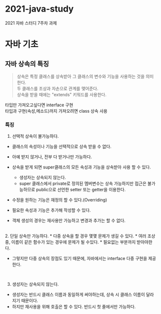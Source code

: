 # 2021-java-study
2021 자바 스터디 7주차 과제

# 자바 기초

## 자바 상속의 특징  
> 상속은 특정 클래스를 상속받아 그 클래스의 변수와 기능을 사용하는 것을 의미한다.
> <br> 두 클래스를 조상과 자손으로 관계를 맺어준다.
> <br> 상속을 받을 때에는 "extends" 키워드를 사용한다.


타입만 가져오고싶다면 interface 구현
<br> 타입과 구현(속성,메소드)까지 가져오려면 class 상속 사용  

### 특징
1. 선택적 상속이 불가능하다.
* 클래스의 속성이나 기능을 선택적으로 상속 받을 수 없다.
* 아예 받지 않거나, 전부 다 받거나만 가능하다.
* 상속을 받게 되면 super클래스의 모든 속성과 기능을 상속받아 사용 할 수 있다.
    * 생성자는 상속되지 않는다.
    * super 클래스에서 private로 정의된 멤버변수는 상속 가능하지만 접근은 불가능하므로 public으로 선언한 setter 또는 getter을 이용한다.
    
* 수정을 원하는 기능은 재정의 할 수 있다.(Overriding)
* 필요한 속성과 기능은 추가해 작성할 수 있다.
* 객체 생성의 경우는 재사용만 가능하고 변경과 추가는 할 수 없다.
<br>
2. 단일 상속만 가능하다.
* 다중 상속을 할 경우 몇몇 문제가 생길 수 있다. 
    * 여러 조상 중, 이름이 같은 함수가 있는 경우에 문제가 될 수있다.
    * 필요없는 부분까지 받아야한다.
    
* 그렇지만 다중 상속의 장점도 있기 때문에, 자바에서는 interface 다중 구현을 제공한다.  
<br>
  
3. 생성자는 상속되지 않는다.
* 생성자는 반드시 클래스 이름과 동일하게 써야하는데, 상속 시 클래스 이름이 달라지기 때문이다.
* 하지만 재사용을 위해 호출은 할 수 있다. 반드시 첫 줄에서만 가능하다.


